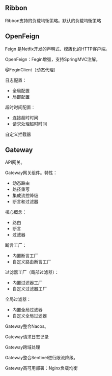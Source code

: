## Ribbon

Ribbon支持的负载均衡策略。默认的负载均衡策略



## OpenFeign

Feign 是Netfix开发的声明式、模版化的HTTP客户端。

OpenFeign：Fegin增强，支持SpringMVC注解。

@FeginClient（动态代理）

日志配置：

- 全局配置
- 局部配置

超时时间配置：

- 连接超时时间
- 请求处理超时时间



自定义拦截器



## Gateway

API网关。

Gateway网关组件。特性：

- 动态路由
- 路径重写
- 集成流控降级
- 断言和过滤器

核心概念：

- 路由
- 断言
- 过滤器





断言工厂：

- 内置断言工厂
- 自定义路由断言工厂



过滤器工厂（局部过滤器）：

- 内置过滤器工厂
- 自定义过滤器工厂



全局过滤器：

- 内置全局过滤器
- 自定义全局过滤器



Gateway整合Nacos。

Gateway请求日志记录

Gateway跨域处理

Gateway整合Sentinel进行限流降级。

Gateway高可用部署：Nginx负载均衡



